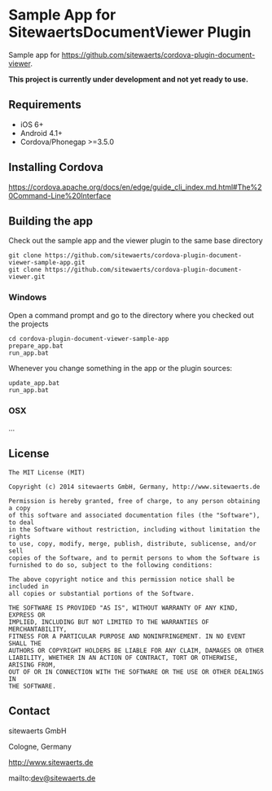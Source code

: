 Sample App for SitewaertsDocumentViewer Plugin
============================

Sample app for https://github.com/sitewaerts/cordova-plugin-document-viewer.

**This project is currently under development and not yet ready to use.**

## Requirements ##

* iOS 6+
* Android 4.1+
* Cordova/Phonegap >=3.5.0

## Installing Cordova ##

https://cordova.apache.org/docs/en/edge/guide_cli_index.md.html#The%20Command-Line%20Interface


## Building the app ##

Check out the sample app and the viewer plugin to the same base directory
```
git clone https://github.com/sitewaerts/cordova-plugin-document-viewer-sample-app.git
git clone https://github.com/sitewaerts/cordova-plugin-document-viewer.git
```

### Windows ###

Open a command prompt and go to the directory where you checked out the projects
```
cd cordova-plugin-document-viewer-sample-app
prepare_app.bat
run_app.bat
```

Whenever you change something in the app or the plugin sources:
```
update_app.bat
run_app.bat
```

### OSX ###
...



## License ##
```
The MIT License (MIT)

Copyright (c) 2014 sitewaerts GmbH, Germany, http://www.sitewaerts.de

Permission is hereby granted, free of charge, to any person obtaining a copy
of this software and associated documentation files (the "Software"), to deal
in the Software without restriction, including without limitation the rights
to use, copy, modify, merge, publish, distribute, sublicense, and/or sell
copies of the Software, and to permit persons to whom the Software is
furnished to do so, subject to the following conditions:

The above copyright notice and this permission notice shall be included in
all copies or substantial portions of the Software.

THE SOFTWARE IS PROVIDED "AS IS", WITHOUT WARRANTY OF ANY KIND, EXPRESS OR
IMPLIED, INCLUDING BUT NOT LIMITED TO THE WARRANTIES OF MERCHANTABILITY,
FITNESS FOR A PARTICULAR PURPOSE AND NONINFRINGEMENT. IN NO EVENT SHALL THE
AUTHORS OR COPYRIGHT HOLDERS BE LIABLE FOR ANY CLAIM, DAMAGES OR OTHER
LIABILITY, WHETHER IN AN ACTION OF CONTRACT, TORT OR OTHERWISE, ARISING FROM,
OUT OF OR IN CONNECTION WITH THE SOFTWARE OR THE USE OR OTHER DEALINGS IN
THE SOFTWARE.
```

## Contact ##

sitewaerts GmbH

Cologne, Germany

http://www.sitewaerts.de

mailto:dev@sitewaerts.de
